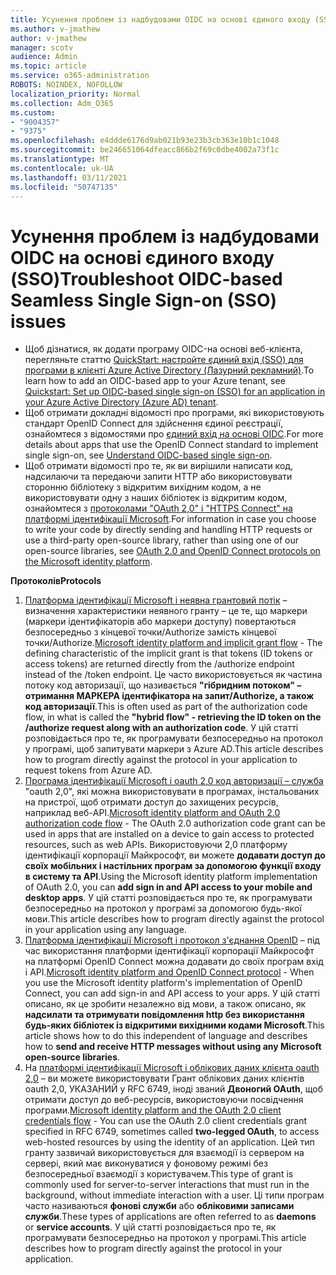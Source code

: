 ```yaml
---
title: Усунення проблем із надбудовами OIDC на основі єдиного входу (SSO)
ms.author: v-jmathew
author: v-jmathew
manager: scotv
audience: Admin
ms.topic: article
ms.service: o365-administration
ROBOTS: NOINDEX, NOFOLLOW
localization_priority: Normal
ms.collection: Adm_O365
ms.custom:
- "9004357"
- "9375"
ms.openlocfilehash: e4ddde6176d9ab021b93e23b3cb363e10b1c1048
ms.sourcegitcommit: be246651064dfeacc866b2f69c0dbe4002a73f1c
ms.translationtype: MT
ms.contentlocale: uk-UA
ms.lasthandoff: 03/11/2021
ms.locfileid: "50747135"
---
```

# <a name="troubleshoot-oidc-based-seamless-single-sign-on-sso-issues"></a><span data-ttu-id="29f11-102">Усунення проблем із надбудовами OIDC на основі єдиного входу (SSO)</span><span class="sxs-lookup"><span data-stu-id="29f11-102">Troubleshoot OIDC-based Seamless Single Sign-on (SSO) issues</span></span>

- <span data-ttu-id="29f11-103">Щоб дізнатися, як додати програму OIDC-на основі веб-клієнта, перегляньте статтю [QuickStart: настройте єдиний вхід (SSO) для програми в клієнті Azure Active Directory (Лазурний рекламний)](https://docs.microsoft.com/azure/active-directory/manage-apps/add-application-portal-setup-oidc-sso).</span><span class="sxs-lookup"><span data-stu-id="29f11-103">To learn how to add an OIDC-based app to your Azure tenant, see [Quickstart: Set up OIDC-based single sign-on (SSO) for an application in your Azure Active Directory (Azure AD) tenant](https://docs.microsoft.com/azure/active-directory/manage-apps/add-application-portal-setup-oidc-sso).</span></span>
- <span data-ttu-id="29f11-104">Щоб отримати докладні відомості про програми, які використовують стандарт OpenID Connect для здійснення єдиної реєстрації, ознайомтеся з відомостями про [єдиний вхід на основі OIDC](https://docs.microsoft.com/azure/active-directory/manage-apps/configure-oidc-single-sign-on).</span><span class="sxs-lookup"><span data-stu-id="29f11-104">For more details about apps that use the OpenID Connect standard to implement single sign-on, see [Understand OIDC-based single sign-on](https://docs.microsoft.com/azure/active-directory/manage-apps/configure-oidc-single-sign-on).</span></span>
- <span data-ttu-id="29f11-105">Щоб отримати відомості про те, як ви вирішили написати код, надсилаючи та передаючи запити HTTP або використовувати сторонню бібліотеку з відкритим вихідним кодом, а не використовувати одну з наших бібліотек із відкритим кодом, ознайомтеся з [протоколами "OAuth 2,0" і "HTTPS Connect" на платформі ідентифікації Microsoft](https://docs.microsoft.com/azure/active-directory/develop/active-directory-v2-protocols).</span><span class="sxs-lookup"><span data-stu-id="29f11-105">For information in case you choose to write your code by directly sending and handling HTTP requests or use a third-party open-source library, rather than using one of our open-source libraries, see [OAuth 2.0 and OpenID Connect protocols on the Microsoft identity platform](https://docs.microsoft.com/azure/active-directory/develop/active-directory-v2-protocols).</span></span>

<span data-ttu-id="29f11-106">**Протоколів**</span><span class="sxs-lookup"><span data-stu-id="29f11-106">**Protocols**</span></span>

1. <span data-ttu-id="29f11-107">[Платформа ідентифікації Microsoft і неявна грантовий потік](https://docs.microsoft.com/azure/active-directory/develop/v2-oauth2-implicit-grant-flow) – визначення характеристики неявного гранту – це те, що маркери (маркери ідентифікаторів або маркери доступу) повертаються безпосередньо з кінцевої точки/Authorize замість кінцевої точки/Authorize.</span><span class="sxs-lookup"><span data-stu-id="29f11-107">[Microsoft identity platform and implicit grant flow](https://docs.microsoft.com/azure/active-directory/develop/v2-oauth2-implicit-grant-flow) - The defining characteristic of the implicit grant is that tokens (ID tokens or access tokens) are returned directly from the /authorize endpoint instead of the /token endpoint.</span></span> <span data-ttu-id="29f11-108">Це часто використовується як частина потоку код авторизації, що називається **"гібридним потоком" – отримання МАРКЕРА ідентифікатора на запит/Authorize, а також код авторизації**.</span><span class="sxs-lookup"><span data-stu-id="29f11-108">This is often used as part of the authorization code flow, in what is called the **"hybrid flow" - retrieving the ID token on the /authorize request along with an authorization code**.</span></span> <span data-ttu-id="29f11-109">У цій статті розповідається про те, як програмувати безпосередньо на протокол у програмі, щоб запитувати маркери з Azure AD.</span><span class="sxs-lookup"><span data-stu-id="29f11-109">This article describes how to program directly against the protocol in your application to request tokens from Azure AD.</span></span>
2. <span data-ttu-id="29f11-110">[Програма ідентифікації Microsoft і oauth 2,0 код авторизації – служба](https://docs.microsoft.com/azure/active-directory/develop/v2-oauth2-auth-code-flow) "oauth 2,0", які можна використовувати в програмах, інстальованих на пристрої, щоб отримати доступ до захищених ресурсів, наприклад веб-API.</span><span class="sxs-lookup"><span data-stu-id="29f11-110">[Microsoft identity platform and OAuth 2.0 authorization code flow](https://docs.microsoft.com/azure/active-directory/develop/v2-oauth2-auth-code-flow) - The OAuth 2.0 authorization code grant can be used in apps that are installed on a device to gain access to protected resources, such as web APIs.</span></span> <span data-ttu-id="29f11-111">Використовуючи 2,0 платформу ідентифікації корпорації Майкрософт, ви можете **додавати доступ до своїх мобільних і настільних програм за допомогою функції входу в систему та API**.</span><span class="sxs-lookup"><span data-stu-id="29f11-111">Using the Microsoft identity platform implementation of OAuth 2.0, you can **add sign in and API access to your mobile and desktop apps**.</span></span> <span data-ttu-id="29f11-112">У цій статті розповідається про те, як програмувати безпосередньо на протокол у програмі за допомогою будь-якої мови.</span><span class="sxs-lookup"><span data-stu-id="29f11-112">This article describes how to program directly against the protocol in your application using any language.</span></span>
3. <span data-ttu-id="29f11-113">[Платформа ідентифікації Microsoft і протокол з'єднання OpenID](https://docs.microsoft.com/azure/active-directory/develop/v2-protocols-oidc) – під час використання платформи ідентифікації корпорації Майкрософт на платформі OpenID Connect можна додавати до своїх програм вхід і API.</span><span class="sxs-lookup"><span data-stu-id="29f11-113">[Microsoft identity platform and OpenID Connect protocol](https://docs.microsoft.com/azure/active-directory/develop/v2-protocols-oidc) - When you use the Microsoft identity platform's implementation of OpenID Connect, you can add sign-in and API access to your apps.</span></span> <span data-ttu-id="29f11-114">У цій статті описано, як це зробити незалежно від мови, а також описано, як **надсилати та отримувати повідомлення http без використання будь-яких бібліотек із відкритими вихідними кодами Microsoft**.</span><span class="sxs-lookup"><span data-stu-id="29f11-114">This article shows how to do this independent of language and describes how to **send and receive HTTP messages without using any Microsoft open-source libraries**.</span></span>
4. <span data-ttu-id="29f11-115">На [платформі ідентифікації Microsoft і облікових даних клієнта oauth 2,0](https://docs.microsoft.com/azure/active-directory/develop/v2-oauth2-client-creds-grant-flow) – ви можете використовувати Грант облікових даних клієнтів oauth 2,0, УКАЗАНИЙ у RFC 6749, іноді званий **Двоногий OAuth**, щоб отримати доступ до веб-ресурсів, використовуючи посвідчення програми.</span><span class="sxs-lookup"><span data-stu-id="29f11-115">[Microsoft identity platform and the OAuth 2.0 client credentials flow](https://docs.microsoft.com/azure/active-directory/develop/v2-oauth2-client-creds-grant-flow) - You can use the OAuth 2.0 client credentials grant specified in RFC 6749, sometimes called **two-legged OAuth**, to access web-hosted resources by using the identity of an application.</span></span> <span data-ttu-id="29f11-116">Цей тип гранту зазвичай використовується для взаємодії із сервером на сервері, який має виконуватися у фоновому режимі без безпосередньої взаємодії з користувачем.</span><span class="sxs-lookup"><span data-stu-id="29f11-116">This type of grant is commonly used for server-to-server interactions that must run in the background, without immediate interaction with a user.</span></span> <span data-ttu-id="29f11-117">Ці типи програм часто називаються **фонові служби** або **обліковими записами служби**.</span><span class="sxs-lookup"><span data-stu-id="29f11-117">These types of applications are often referred to as **daemons** or **service accounts**.</span></span> <span data-ttu-id="29f11-118">У цій статті розповідається про те, як програмувати безпосередньо на протокол у програмі.</span><span class="sxs-lookup"><span data-stu-id="29f11-118">This article describes how to program directly against the protocol in your application.</span></span>
